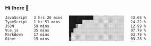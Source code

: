 ### Hi there 👋

<!--
**hjklink/hjklink** is a ✨ _special_ ✨ repository because its `README.md` (this file) appears on your GitHub profile.

Here are some ideas to get you started:

- 🔭 I’m currently working on ...
- 🌱 I’m currently learning ...
- 👯 I’m looking to collaborate on ...
- 🤔 I’m looking for help with ...
- 💬 Ask me about ...
- 📫 How to reach me: ...
- 😄 Pronouns: ...
- ⚡ Fun fact: ...
-->


<!--START_SECTION:waka-->

```text
JavaScript   3 hrs 20 mins   ███████████░░░░░░░░░░░░░░   43.68 %
TypeScript   1 hr 51 mins    ██████░░░░░░░░░░░░░░░░░░░   24.22 %
JSON         59 mins         ███▒░░░░░░░░░░░░░░░░░░░░░   12.99 %
Vue.js       35 mins         ██░░░░░░░░░░░░░░░░░░░░░░░   07.79 %
Markdown     17 mins         █░░░░░░░░░░░░░░░░░░░░░░░░   03.79 %
Other        15 mins         ▓░░░░░░░░░░░░░░░░░░░░░░░░   03.28 %
```

<!--END_SECTION:waka-->
